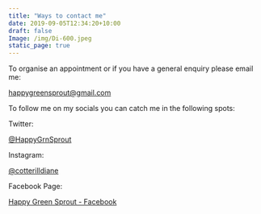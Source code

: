 ```yaml
---
title: "Ways to contact me"
date: 2019-09-05T12:34:20+10:00
draft: false
Image: /img/Di-600.jpeg
static_page: true
---
```


To organise an appointment or if you have a general enquiry please email me:
 	
 [happygreensprout@gmail.com](mailto:happygreensprout@gmail.com)

To follow me on my socials you can catch me in the following spots:

Twitter:		
 
 [@HappyGrnSprout](http://www.twitter.com/HappyGrnSprout)

Instagram: 		
 
 [@cotterilldiane](http://www.instagram.com/cotterilldiane)

Facebook Page: 	
 
 [Happy Green Sprout - Facebook](https://www.facebook.com/HappyGreenSprout)



